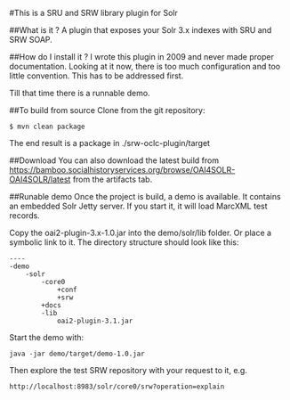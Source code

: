 #This is a SRU and SRW library plugin for Solr

##What is it ?
A plugin that exposes your Solr 3.x indexes with SRU and SRW SOAP.

##How do I install it ?
I wrote this plugin in 2009 and never made proper documentation.
Looking at it now, there is too much configuration and too little convention.
This has to be addressed first.

Till that time there is a runnable demo.

##To build from source
Clone from the git repository:

    $ mvn clean package

The end result is a package in ./srw-oclc-plugin/target

##Download
You can also download the latest build from https://bamboo.socialhistoryservices.org/browse/OAI4SOLR-OAI4SOLR/latest from the artifacts tab.

##Runable demo
Once the project is build, a demo is available. It contains an embedded Solr Jetty server. If you start it, it will load MarcXML test records.

Copy the oai2-plugin-3.x-1.0.jar into the demo/solr/lib folder. Or place a symbolic link to it. The
directory structure should look like this:

    ----
    -demo
        -solr
            -core0
                +conf
                +srw
            +docs
            -lib
                oai2-plugin-3.1.jar

Start the demo with:

    java -jar demo/target/demo-1.0.jar

Then explore the test SRW repository with your request to it, e.g.

    http://localhost:8983/solr/core0/srw?operation=explain